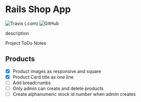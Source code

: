 # Rails Shop App

![Travis (.com)](https://img.shields.io/travis/com/eclectic-coding/rails_shop_app)
![GitHub](https://img.shields.io/github/license/eclectic-coding/rails_shop_app)  

description

Project ToDo Notes

## Products
- [X] Product images as responsive and square
- [X] Product Card title as one line
- [ ] Add breadcrumbs
- [ ] Only admin can create and delete products
- [ ] Create alphanumeric stock id number when admin creates